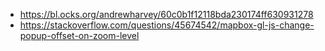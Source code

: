 - https://bl.ocks.org/andrewharvey/60c0b1f12118bda230174ff630931278
- https://stackoverflow.com/questions/45674542/mapbox-gl-js-change-popup-offset-on-zoom-level
